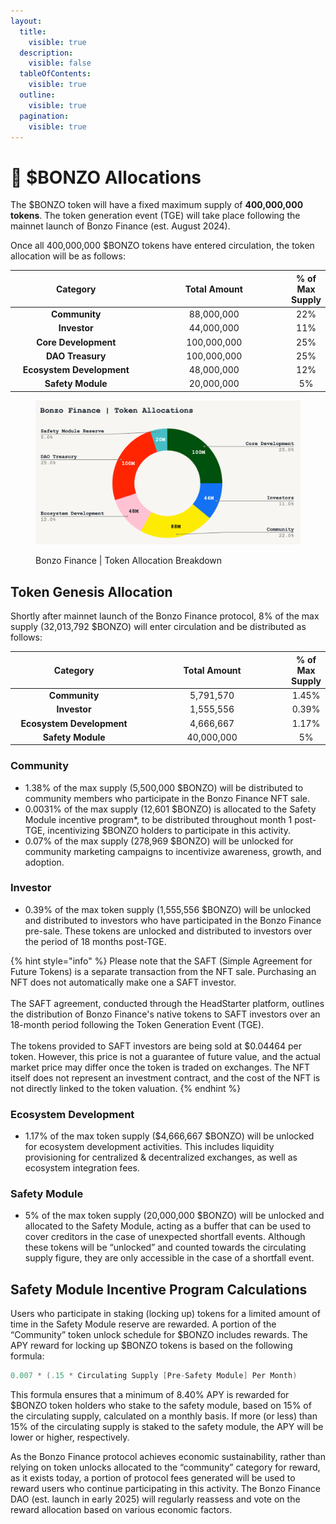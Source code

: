 ```yaml
---
layout:
  title:
    visible: true
  description:
    visible: false
  tableOfContents:
    visible: true
  outline:
    visible: true
  pagination:
    visible: true
---
```


# 🥧 $BONZO Allocations

The $BONZO token will have a fixed maximum supply of **400,000,000** **tokens**. The token generation event (TGE) will take place following the mainnet launch of Bonzo Finance (est. August 2024).

Once all 400,000,000 $BONZO tokens have entered circulation, the token allocation will be as follows:

<table><thead><tr><th width="204" align="center">Category</th><th width="229" align="center">Total Amount</th><th align="center">% of Max Supply</th></tr></thead><tbody><tr><td align="center"><strong>Community</strong></td><td align="center">88,000,000</td><td align="center">22%</td></tr><tr><td align="center"><strong>Investor</strong></td><td align="center">44,000,000</td><td align="center">11%</td></tr><tr><td align="center"><strong>Core Development</strong></td><td align="center">100,000,000</td><td align="center">25%</td></tr><tr><td align="center"><strong>DAO Treasury</strong></td><td align="center">100,000,000</td><td align="center">25%</td></tr><tr><td align="center"><strong>Ecosystem Development</strong></td><td align="center">48,000,000</td><td align="center">12%</td></tr><tr><td align="center"><strong>Safety Module</strong></td><td align="center">20,000,000</td><td align="center">5%</td></tr></tbody></table>

<figure><img src=".gitbook/assets/image.png" alt=""><figcaption><p>Bonzo Finance | Token Allocation Breakdown</p></figcaption></figure>

## Token Genesis Allocation

Shortly after mainnet launch of the Bonzo Finance protocol, 8% of the max supply (32,013,792 $BONZO) will enter circulation and be distributed as follows:

<table><thead><tr><th width="190" align="center">Category</th><th width="226" align="center">Total Amount</th><th align="center">% of Max Supply</th></tr></thead><tbody><tr><td align="center"><strong>Community</strong></td><td align="center">5,791,570</td><td align="center">1.45%</td></tr><tr><td align="center"><strong>Investor</strong></td><td align="center">1,555,556</td><td align="center">0.39%</td></tr><tr><td align="center"><strong>Ecosystem Development</strong></td><td align="center">4,666,667</td><td align="center">1.17%</td></tr><tr><td align="center"><strong>Safety Module</strong></td><td align="center">40,000,000</td><td align="center">5%</td></tr></tbody></table>

### **Community**

* 1.38% of the max supply (5,500,000 $BONZO) will be distributed to community members who participate in the Bonzo Finance NFT sale.
* 0.0031% of the max supply (12,601 $BONZO) is allocated to the Safety Module incentive program\*, to be distributed throughout month 1 post-TGE, incentivizing $BONZO holders to participate in this activity.
* 0.07% of the max supply (278,969 $BONZO) will be unlocked for community marketing campaigns to incentivize awareness, growth, and adoption.

### **Investor**

* 0.39% of the max token supply (1,555,556 $BONZO) will be unlocked and distributed to investors who have participated in the Bonzo Finance pre-sale. These tokens are unlocked and distributed to investors over the period of 18 months post-TGE.

{% hint style="info" %}
Please note that the SAFT (Simple Agreement for Future Tokens) is a separate transaction from the NFT sale. Purchasing an NFT does not automatically make one a SAFT investor. \
\
The SAFT agreement, conducted through the HeadStarter platform, outlines the distribution of Bonzo Finance's native tokens to SAFT investors over an 18-month period following the Token Generation Event (TGE). \
\
The tokens provided to SAFT investors are being sold at $0.04464 per token. However, this price is not a guarantee of future value, and the actual market price may differ once the token is traded on exchanges. The NFT itself does not represent an investment contract, and the cost of the NFT is not directly linked to the token valuation.
{% endhint %}

### **Ecosystem Development**

* 1.17% of the max token supply ($4,666,667 $BONZO) will be unlocked for ecosystem development activities. This includes liquidity provisioning for centralized & decentralized exchanges, as well as ecosystem integration fees.

### **Safety Module**

* 5% of the max token supply (20,000,000 $BONZO) will be unlocked and allocated to the Safety Module, acting as a buffer that can be used to cover creditors in the case of unexpected shortfall events. Although these tokens will be “unlocked” and counted towards the circulating supply figure, they are only accessible in the case of a shortfall event.

## **Safety Module Incentive Program Calculations**

Users who participate in staking (locking up) tokens for a limited amount of time in the Safety Module reserve are rewarded. A portion of the “Community” token unlock schedule for $BONZO includes rewards. The APY reward for locking up $BONZO tokens is based on the following formula:

```java
0.007 * (.15 * Circulating Supply [Pre-Safety Module] Per Month)
```

This formula ensures that a minimum of 8.40% APY is rewarded for $BONZO token holders who stake to the safety module, based on 15% of the circulating supply, calculated on a monthly basis. If more (or less) than 15% of the circulating supply is staked to the safety module, the APY will be lower or higher, respectively.

As the Bonzo Finance protocol achieves economic sustainability, rather than relying on token unlocks allocated to the “community” category for reward, as it exists today, a portion of protocol fees generated will be used to reward users who continue participating in this activity. The Bonzo Finance DAO (est. launch in early 2025) will regularly reassess and vote on the reward allocation based on various economic factors.
